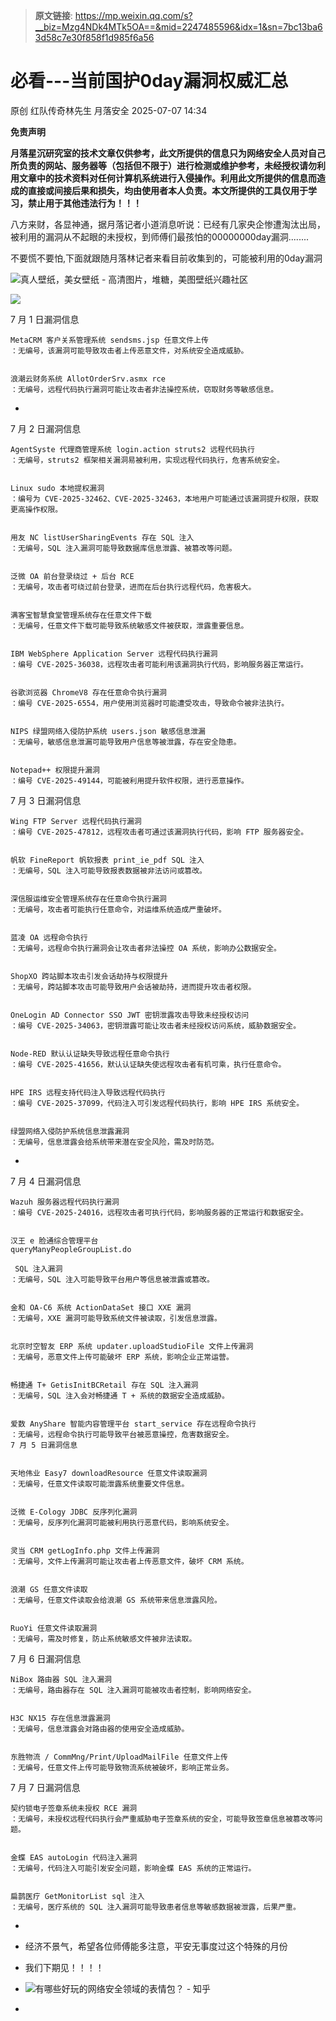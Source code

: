 > **原文链接**: https://mp.weixin.qq.com/s?__biz=Mzg4NDk4MTk5OA==&mid=2247485596&idx=1&sn=7bc13ba63d58c7e30f858f1d985f6a56

#  必看---当前国护0day漏洞权威汇总  
原创 红队传奇林先生  月落安全   2025-07-07 14:34  
  
**免责声明**  
  
**月落星沉研究室的技术文章仅供参考，此文所提供的信息只为网络安全人员对自己所负责的网站、服务器等（包括但不限于）进行检测或维护参考，未经授权请勿利用文章中的技术资料对任何计算机系统进行入侵操作。利用此文所提供的信息而造成的直接或间接后果和损失，均由使用者本人负责。本文所提供的工具仅用于学习，禁止用于其他违法行为！！！**  
  
八方来财，各显神通，据月落记者小道消息听说：已经有几家央企惨遭淘汰出局，被利用的漏洞从不起眼的未授权，到师傅们最孩怕的00000000day漏洞........  
  
不要慌不要怕,下面就跟随月落林记者来看目前收集到的，可能被利用的0day漏洞  
  
![真人壁纸，美女壁纸 - 高清图片，堆糖，美图壁纸兴趣社区](https://mmbiz.qpic.cn/sz_mmbiz_jpg/DBoCyk48rwBq9vZT6UiaPuWy3QCYicJpj3MDsIR9zNKibfNGRvyceB0QHmqoROESqa3LHVkAuhlfXv4M31rxCo0SA/640?wx_fmt=jpeg&from=appmsg "")  
  
![](https://mmbiz.qpic.cn/sz_mmbiz_gif/DBoCyk48rwBO8CmYFIwBB2FIDKdqdviae7cB0A0UlTm0ZpjF9MEBX4zlXg0qwFCRxoBOyuOMpft1bxROqbibmFicQ/640?wx_fmt=gif "")  
  
7 月 1 日漏洞信息  

```
MetaCRM 客户关系管理系统 sendsms.jsp 任意文件上传
：无编号，该漏洞可能导致攻击者上传恶意文件，对系统安全造成威胁。


浪潮云财务系统 AllotOrderSrv.asmx rce
：无编号，远程代码执行漏洞可能让攻击者非法操控系统，窃取财务等敏感信息。
```

-   
7 月 2 日漏洞信息  

```
AgentSyste 代理商管理系统 login.action struts2 远程代码执行
：无编号，struts2 框架相关漏洞易被利用，实现远程代码执行，危害系统安全。


Linux sudo 本地提权漏洞
：编号为 CVE-2025-32462、CVE-2025-32463，本地用户可能通过该漏洞提升权限，获取更高操作权限。


用友 NC listUserSharingEvents 存在 SQL 注入
：无编号，SQL 注入漏洞可能导致数据库信息泄露、被篡改等问题。


泛微 OA 前台登录绕过 + 后台 RCE
：无编号，攻击者可绕过前台登录，进而在后台执行远程代码，危害极大。


满客宝智慧食堂管理系统存在任意文件下载
：无编号，任意文件下载可能导致系统敏感文件被获取，泄露重要信息。


IBM WebSphere Application Server 远程代码执行漏洞
：编号 CVE-2025-36038，远程攻击者可能利用该漏洞执行代码，影响服务器正常运行。


谷歌浏览器 ChromeV8 存在任意命令执行漏洞
：编号 CVE-2025-6554，用户使用浏览器时可能遭受攻击，导致命令被非法执行。


NIPS 绿盟网络入侵防护系统 users.json 敏感信息泄漏
：无编号，敏感信息泄漏可能导致用户信息等被泄露，存在安全隐患。


Notepad++ 权限提升漏洞
：编号 CVE-2025-49144，可能被利用提升软件权限，进行恶意操作。
```

  
  
7 月 3 日漏洞信息  

```
Wing FTP Server 远程代码执行漏洞
：编号 CVE-2025-47812，远程攻击者可通过该漏洞执行代码，影响 FTP 服务器安全。


帆软 FineReport 帆软报表 print_ie_pdf SQL 注入
：无编号，SQL 注入可能导致报表数据被非法访问或篡改。


深信服运维安全管理系统存在任意命令执行漏洞
：无编号，攻击者可能执行任意命令，对运维系统造成严重破坏。


蓝凌 OA 远程命令执行
：无编号，远程命令执行漏洞会让攻击者非法操控 OA 系统，影响办公数据安全。


ShopXO 跨站脚本攻击引发会话劫持与权限提升
：无编号，跨站脚本攻击可能导致用户会话被劫持，进而提升攻击者权限。


OneLogin AD Connector SSO JWT 密钥泄露攻击导致未经授权访问
：编号 CVE-2025-34063，密钥泄露可能让攻击者未经授权访问系统，威胁数据安全。


Node-RED 默认认证缺失导致远程任意命令执行
：编号 CVE-2025-41656，默认认证缺失使远程攻击者有机可乘，执行任意命令。


HPE IRS 远程支持代码注入导致远程代码执行
：编号 CVE-2025-37099，代码注入可引发远程代码执行，影响 HPE IRS 系统安全。


绿盟网络入侵防护系统信息泄露漏洞
：无编号，信息泄露会给系统带来潜在安全风险，需及时防范。
```

-   
7 月 4 日漏洞信息  

```
Wazuh 服务器远程代码执行漏洞
：编号 CVE-2025-24016，远程攻击者可执行代码，影响服务器的正常运行和数据安全。


汉王 e 脸通综合管理平台 
queryManyPeopleGroupList.do
 
 SQL 注入漏洞
：无编号，SQL 注入可能导致平台用户等信息被泄露或篡改。


金和 OA-C6 系统 ActionDataSet 接口 XXE 漏洞
：无编号，XXE 漏洞可能导致系统文件被读取，引发信息泄露。


北京时空智友 ERP 系统 updater.uploadStudioFile 文件上传漏洞
：无编号，恶意文件上传可能破坏 ERP 系统，影响企业正常运营。


畅捷通 T+ GetisInitBCRetail 存在 SQL 注入漏洞
：无编号，SQL 注入会对畅捷通 T + 系统的数据安全造成威胁。


爱数 AnyShare 智能内容管理平台 start_service 存在远程命令执行
：无编号，远程命令执行可能导致平台被恶意操控，危害数据安全。
7 月 5 日漏洞信息


天地伟业 Easy7 downloadResource 任意文件读取漏洞
：无编号，任意文件读取可能泄露系统重要文件信息。


泛微 E-Cology JDBC 反序列化漏洞
：无编号，反序列化漏洞可能被利用执行恶意代码，影响系统安全。


灵当 CRM getLogInfo.php 文件上传漏洞
：无编号，文件上传漏洞可能让攻击者上传恶意文件，破坏 CRM 系统。


浪潮 GS 任意文件读取
：无编号，任意文件读取会给浪潮 GS 系统带来信息泄露风险。


RuoYi 任意文件读取漏洞
：无编号，需及时修复，防止系统敏感文件被非法读取。
```

  
7 月 6 日漏洞信息  

```
NiBox 路由器 SQL 注入漏洞
：无编号，路由器存在 SQL 注入漏洞可能被攻击者控制，影响网络安全。


H3C NX15 存在信息泄露漏洞
：无编号，信息泄露会对路由器的使用安全造成威胁。


东胜物流 / CommMng/Print/UploadMailFile 任意文件上传
：无编号，任意文件上传可能导致物流系统被破坏，影响正常业务。
```

  
7 月 7 日漏洞信息  

```
契约锁电子签章系统未授权 RCE 漏洞
：无编号，未授权远程代码执行会严重威胁电子签章系统的安全，可能导致签章信息被篡改等问题。


金蝶 EAS autoLogin 代码注入漏洞
：无编号，代码注入可能引发安全问题，影响金蝶 EAS 系统的正常运行。


扁鹊医疗 GetMonitorList sql 注入
：无编号，医疗系统的 SQL 注入漏洞可能导致患者信息等敏感数据被泄露，后果严重。
```

-   
- 经济不景气，希望各位师傅能多注意，平安无事度过这个特殊的月份  
  
- 我们下期见！！！！  
  
- ![有哪些好玩的网络安全领域的表情包？ - 知乎](https://mmbiz.qpic.cn/sz_mmbiz_jpg/DBoCyk48rwBq9vZT6UiaPuWy3QCYicJpj30O78s1ia8LkkYZDYP8mH2OfGF2RYRg59xxBXLibdEadYkSGzrblktQuw/640?wx_fmt=jpeg&from=appmsg "")  
  
-   
